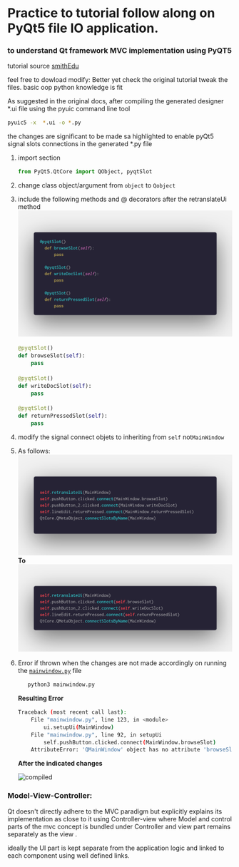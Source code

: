 # Practice to tutorial follow along on PyQt5 file IO application.

### to understand Qt framework MVC implementation using PyQT5 

tutorial source [smithEdu](http://www.science.smith.edu/dftwiki/index.php/PyQt5_Tutorial:_A_Window_Application_with_File_IO)

feel free to dowload modify: Better yet check the original tutorial
tweak the files.
basic oop python knowledge is fit

As suggested in the original docs, after compiling the generated designer
 *.ui file using the pyuic command line tool

```bash
pyuic5 -x  *.ui -o *.py
```
the changes are significant to be made sa highlighted to enable pyQt5 signal slots connections in the generated *.py file

1. import section

    ```python
    from PyQt5.QtCore import QObject, pyqtSlot
    ```

2. change class object/argument  from ```object``` to ```Qobject```
3. include the following methods and @ decorators after the retranslateUi method
   ![screenshot](fileIO/linesto&#32;addafterretranslateUithod.png)

    ```python
    @pyqtSlot()
    def browseSlot(self):
        pass

    @pyqtSlot()
    def writeDocSlot(self):
        pass

    @pyqtSlot()
    def returnPressedSlot(self):
        pass
    ```

4. modify the signal connect objets to inheriting from ```self``` not```MainWindow```
5. As follows:
   ![screenshot](fileIO/changefromLine91.png)
    **To**
    ![screenshot](fileIO/changefromLine91toThis.png)

6. Error if thrown when the changes are not made accordingly on running the [```mainwindow.py```](fileIO/mainwindow.py) file

   ```bash
      python3 mainwindow.py
    ```

    **Resulting Error**

    ```bash
    Traceback (most recent call last):
        File "mainwindow.py", line 123, in <module>
            ui.setupUi(MainWindow)
        File "mainwindow.py", line 92, in setupUi
            self.pushButton.clicked.connect(MainWindow.browseSlot)
        AttributeError: 'QMainWindow' object has no attribute 'browseSlot'
    ```

    **After the indicated changes**

    ![compiled](fileIO/aftercompile.png)

### Model-View-Controller:

Qt doesn't directly adhere to the MVC paradigm but explicitly explains its implementation as close to it using Controller-view where Model and control parts of the mvc concept is bundled under Controller and view part remains separately as the view .

ideally the UI part is kept separate from  the application logic and linked to each component using well defined links.